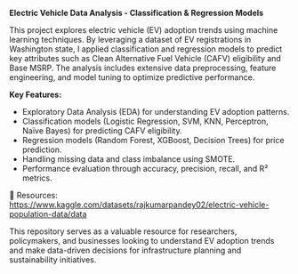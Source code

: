 **Electric Vehicle Data Analysis - Classification & Regression Models**

This project explores electric vehicle (EV) adoption trends using machine learning techniques. By leveraging a dataset of EV registrations in Washington state, I applied classification and regression models to predict key attributes such as Clean Alternative Fuel Vehicle (CAFV) eligibility and Base MSRP. The analysis includes extensive data preprocessing, feature engineering, and model tuning to optimize predictive performance.

**Key Features:**

- Exploratory Data Analysis (EDA) for understanding EV adoption patterns.
- Classification models (Logistic Regression, SVM, KNN, Perceptron, Naïve Bayes) for predicting CAFV eligibility.
- Regression models (Random Forest, XGBoost, Decision Trees) for price prediction.
- Handling missing data and class imbalance using SMOTE.
- Performance evaluation through accuracy, precision, recall, and R² metrics.
  
🔗 Resources:
https://www.kaggle.com/datasets/rajkumarpandey02/electric-vehicle-population-data/data

This repository serves as a valuable resource for researchers, policymakers, and businesses looking to understand EV adoption trends and make data-driven decisions for infrastructure planning and sustainability initiatives.
